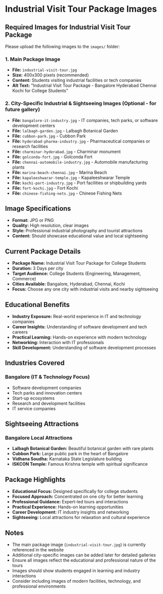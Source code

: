 # Industrial Visit Tour Package Images

## Required Images for Industrial Visit Tour Package

Please upload the following images to the `images/` folder:

### 1. Main Package Image
- **File:** `industrial-visit-tour.jpg`
- **Size:** 400x300 pixels (recommended)
- **Content:** Students visiting industrial facilities or tech companies
- **Alt Text:** "Industrial Visit Tour Package - Bangalore Hyderabad Chennai Kochi for College Students"

### 2. City-Specific Industrial & Sightseeing Images (Optional - for future gallery)
- **File:** `bangalore-it-industry.jpg` - IT companies, tech parks, or software development centers
- **File:** `lalbagh-garden.jpg` - Lalbagh Botanical Garden
- **File:** `cubbon-park.jpg` - Cubbon Park
- **File:** `hyderabad-pharma-industry.jpg` - Pharmaceutical companies or research facilities
- **File:** `charminar-hyderabad.jpg` - Charminar monument
- **File:** `golconda-fort.jpg` - Golconda Fort
- **File:** `chennai-automobile-industry.jpg` - Automobile manufacturing plants
- **File:** `marina-beach-chennai.jpg` - Marina Beach
- **File:** `kapaleeshwarar-temple.jpg` - Kapaleeshwarar Temple
- **File:** `kochi-port-industry.jpg` - Port facilities or shipbuilding yards
- **File:** `fort-kochi.jpg` - Fort Kochi
- **File:** `chinese-fishing-nets.jpg` - Chinese Fishing Nets

## Image Specifications
- **Format:** JPG or PNG
- **Quality:** High resolution, clear images
- **Style:** Professional industrial photography and tourist attractions
- **Content:** Should showcase educational value and local sightseeing

## Current Package Details
- **Package Name:** Industrial Visit Tour Package for College Students
- **Duration:** 3 Days per city
- **Target Audience:** College Students (Engineering, Management, Commerce)
- **Cities Available:** Bangalore, Hyderabad, Chennai, Kochi
- **Focus:** Choose any one city with industrial visits and nearby sightseeing

## Educational Benefits
- **Industry Exposure:** Real-world experience in IT and technology companies
- **Career Insights:** Understanding of software development and tech careers
- **Practical Learning:** Hands-on experience with modern technology
- **Networking:** Interaction with IT professionals
- **Skill Development:** Understanding of software development processes

## Industries Covered
### Bangalore (IT & Technology Focus)
- Software development companies
- Tech parks and innovation centers
- Start-up ecosystems
- Research and development facilities
- IT service companies

## Sightseeing Attractions
### Bangalore Local Attractions
- **Lalbagh Botanical Garden:** Beautiful botanical garden with rare plants
- **Cubbon Park:** Large public park in the heart of Bangalore
- **Vidhana Soudha:** Karnataka State Legislature building
- **ISKCON Temple:** Famous Krishna temple with spiritual significance

## Package Highlights
- **Educational Focus:** Designed specifically for college students
- **Focused Approach:** Concentrated on one city for better learning
- **Professional Guidance:** Expert-led tours and interactions
- **Practical Experience:** Hands-on learning opportunities
- **Career Development:** IT industry insights and networking
- **Sightseeing:** Local attractions for relaxation and cultural experience

## Notes
- The main package image (`industrial-visit-tour.jpg`) is currently referenced in the website
- Additional city-specific images can be added later for detailed galleries
- Ensure all images reflect the educational and professional nature of the tours
- Images should show students engaged in learning and industry interactions
- Consider including images of modern facilities, technology, and professional environments

